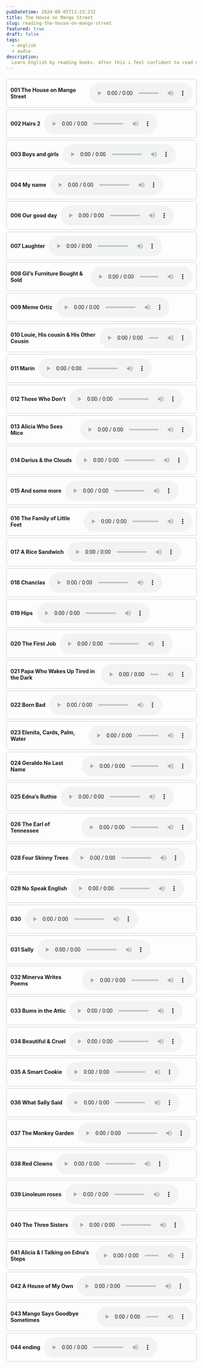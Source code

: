 ```yaml
---
pubDatetime: 2024-08-05T13:23:23Z
title: The House on Mango Street
slug: reading-the-house-on-mango-street 
featured: true
draft: false
tags:
  - english
  - audio
description:
  Learn English by reading books. After this i feel confident to read more books.
---
```


<!-- Start Generation Here -->

<div class="audio-links">
  <div class="audio-link">
    <span>001 The House on Mango Street</span>
    <audio controls>
      <source src="https://reading-audios-1308187607.cos.ap-shanghai.myqcloud.com/the-house-on-mango-street/001%20The%20house%20on%20mongo%20street%201.m4a" type="audio/mpeg">
      Your browser does not support the audio element. Please consider updating your browser or using a different one.
    </audio>
  </div>
  
  <div class="audio-link">
    <span>002 Hairs 2</span>
    <audio controls>
      <source src="https://reading-audios-1308187607.cos.ap-shanghai.myqcloud.com/the-house-on-mango-street/002%20Hairs%202.m4a" type="audio/mpeg">
      Your browser does not support the audio element. Please consider updating your browser or using a different one.
    </audio>
  </div>

  <div class="audio-link">
    <span>003 Boys and girls</span>
    <audio controls>
      <source src="https://reading-audios-1308187607.cos.ap-shanghai.myqcloud.com/the-house-on-mango-street/003%20Boys%20and%20girls.m4a" type="audio/mpeg">
      Your browser does not support the audio element. Please consider updating your browser or using a different one.
    </audio>
  </div>

  <div class="audio-link">
    <span>004 My name</span>
    <audio controls>
      <source src="https://reading-audios-1308187607.cos.ap-shanghai.myqcloud.com/the-house-on-mango-street/004%20My%20name.m4a" type="audio/mpeg">
      Your browser does not support the audio element. Please consider updating your browser or using a different one.
    </audio>
  </div>

  <div class="audio-link">
    <span>006 Our good day</span>
    <audio controls>
      <source src="https://reading-audios-1308187607.cos.ap-shanghai.myqcloud.com/the-house-on-mango-street/006%20Our%20good%20day1.m4a" type="audio/mpeg">
      Your browser does not support the audio element. Please consider updating your browser or using a different one.
    </audio>
  </div>

  <div class="audio-link">
    <span>007 Laughter</span>
    <audio controls>
      <source src="https://reading-audios-1308187607.cos.ap-shanghai.myqcloud.com/the-house-on-mango-street/007%20Laughter.m4a" type="audio/mpeg">
      Your browser does not support the audio element. Please consider updating your browser or using a different one.
    </audio>
  </div>

  <div class="audio-link">
    <span>008 Gil’s Furniture Bought & Sold</span>
    <audio controls>
      <source src="https://reading-audios-1308187607.cos.ap-shanghai.myqcloud.com/the-house-on-mango-street/008%20Gil%E2%80%99s%20Furniture%20Bought%20%26%20Sold.m4a" type="audio/mpeg">
      Your browser does not support the audio element. Please consider updating your browser or using a different one.
    </audio>
  </div>

  <div class="audio-link">
    <span>009 Meme Ortiz</span>
    <audio controls>
      <source src="https://reading-audios-1308187607.cos.ap-shanghai.myqcloud.com/the-house-on-mango-street/009%20Meme%20Ortiz.m4a" type="audio/mpeg">
      Your browser does not support the audio element. Please consider updating your browser or using a different one.
    </audio>
  </div>

  <div class="audio-link">
    <span>010 Louie, His cousin & His Other Cousin</span>
    <audio controls>
      <source src="https://reading-audios-1308187607.cos.ap-shanghai.myqcloud.com/the-house-on-mango-street/010%20Louie%2C%20His%20cousin%20%26%20His%20Other%20Cousin.m4a" type="audio/mpeg">
      Your browser does not support the audio element. Please consider updating your browser or using a different one.
    </audio>
  </div>

  <div class="audio-link">
    <span>011 Marin</span>
    <audio controls>
      <source src="https://reading-audios-1308187607.cos.ap-shanghai.myqcloud.com/the-house-on-mango-street/011%20Marin.m4a" type="audio/mpeg">
      Your browser does not support the audio element. Please consider updating your browser or using a different one.
    </audio>
  </div>

  <div class="audio-link">
    <span>012 Those Who Don’t</span>
    <audio controls>
      <source src="https://reading-audios-1308187607.cos.ap-shanghai.myqcloud.com/the-house-on-mango-street/012%20Those%20Who%20Don%E2%80%99t.m4a" type="audio/mpeg">
      Your browser does not support the audio element. Please consider updating your browser or using a different one.
    </audio>
  </div>

  <div class="audio-link">
    <span>013 Alicia Who Sees Mice</span>
    <audio controls>
      <source src="https://reading-audios-1308187607.cos.ap-shanghai.myqcloud.com/the-house-on-mango-street/013%20Alicia%20Who%20Sees%20Mice.m4a" type="audio/mpeg">
      Your browser does not support the audio element. Please consider updating your browser or using a different one.
    </audio>
  </div>

  <div class="audio-link">
    <span>014 Darius & the Clouds</span>
    <audio controls>
      <source src="https://reading-audios-1308187607.cos.ap-shanghai.myqcloud.com/the-house-on-mango-street/014%20Darius%20%26%20the%20Clouds.m4a" type="audio/mpeg">
      Your browser does not support the audio element. Please consider updating your browser or using a different one.
    </audio>
  </div>

  <div class="audio-link">
    <span>015 And some more</span>
    <audio controls>
      <source src="https://reading-audios-1308187607.cos.ap-shanghai.myqcloud.com/the-house-on-mango-street/015%20And%20some%20more.m4a" type="audio/mpeg">
      Your browser does not support the audio element. Please consider updating your browser or using a different one.
    </audio>
  </div>

  <div class="audio-link">
    <span>016 The Family of Little Feet</span>
    <audio controls>
      <source src="https://reading-audios-1308187607.cos.ap-shanghai.myqcloud.com/the-house-on-mango-street/016%20The%20Family%20of%20Little%20Feet.m4a" type="audio/mpeg">
      Your browser does not support the audio element. Please consider updating your browser or using a different one.
    </audio>
  </div>

  <div class="audio-link">
    <span>017 A Rice Sandwich</span>
    <audio controls>
      <source src="https://reading-audios-1308187607.cos.ap-shanghai.myqcloud.com/the-house-on-mango-street/017%20A%20Rice%20Sandwich.m4a" type="audio/mpeg">
      Your browser does not support the audio element. Please consider updating your browser or using a different one.
    </audio>
  </div>

  <div class="audio-link">
    <span>018 Chanclas</span>
    <audio controls>
      <source src="https://reading-audios-1308187607.cos.ap-shanghai.myqcloud.com/the-house-on-mango-street/018%20Chanclas.m4a" type="audio/mpeg">
      Your browser does not support the audio element. Please consider updating your browser or using a different one.
    </audio>
  </div>
  <div class="audio-link">
    <span>019 Hips</span>
    <audio controls>
      <source src="https://reading-audios-1308187607.cos.ap-shanghai.myqcloud.com/the-house-on-mango-street/019%20Hips.m4a" type="audio/mpeg">
      Your browser does not support the audio element. Please consider updating your browser or using a different one.
    </audio>
  </div>

  <div class="audio-link">
    <span>020 The First Job</span>
    <audio controls>
      <source src="https://reading-audios-1308187607.cos.ap-shanghai.myqcloud.com/the-house-on-mango-street/020%20The%20First%20Job.m4a" type="audio/mpeg">
      Your browser does not support the audio element. Please consider updating your browser or using a different one.
    </audio>
  </div>

  <div class="audio-link">
    <span>021 Papa Who Wakes Up Tired in the Dark</span>
    <audio controls>
      <source src="https://reading-audios-1308187607.cos.ap-shanghai.myqcloud.com/the-house-on-mango-street/021%20Papa%20Who%20Wakes%20Up%20Tired%20in%20the%20Dark.m4a" type="audio/mpeg">
      Your browser does not support the audio element. Please consider updating your browser or using a different one.
    </audio>
  </div>

  <div class="audio-link">
    <span>022 Born Bad</span>
    <audio controls>
      <source src="https://reading-audios-1308187607.cos.ap-shanghai.myqcloud.com/the-house-on-mango-street/022%20Born%20Bad.m4a" type="audio/mpeg">
      Your browser does not support the audio element. Please consider updating your browser or using a different one.
    </audio>
  </div>

  <div class="audio-link">
    <span>023 Elenita, Cards, Palm, Water</span>
    <audio controls>
      <source src="https://reading-audios-1308187607.cos.ap-shanghai.myqcloud.com/the-house-on-mango-street/023%20Elenita%2C%20Cards%2C%20Palm%2C%20Water.m4a" type="audio/mpeg">
      Your browser does not support the audio element. Please consider updating your browser or using a different one.
    </audio>
  </div>

  <div class="audio-link">
    <span>024 Geraldo No Last Name</span>
    <audio controls>
      <source src="https://reading-audios-1308187607.cos.ap-shanghai.myqcloud.com/the-house-on-mango-street/024%20Geraldo%20No%20Last%20Name.m4a" type="audio/mpeg">
      Your browser does not support the audio element. Please consider updating your browser or using a different one.
    </audio>
  </div>

  <div class="audio-link">
    <span>025 Edna’s Ruthie</span>
    <audio controls>
      <source src="https://reading-audios-1308187607.cos.ap-shanghai.myqcloud.com/the-house-on-mango-street/025%20Edna%E2%80%99s%20Ruthie.m4a" type="audio/mpeg">
      Your browser does not support the audio element. Please consider updating your browser or using a different one.
    </audio>
  </div>

  <div class="audio-link">
    <span>026 The Earl of Tennessee</span>
    <audio controls>
      <source src="https://reading-audios-1308187607.cos.ap-shanghai.myqcloud.com/the-house-on-mango-street/026%20The%20Earl%20of%20Tennessee.m4a" type="audio/mpeg">
      Your browser does not support the audio element. Please consider updating your browser or using a different one.
    </audio>
  </div>

  <div class="audio-link">
    <span>028 Four Skinny Trees</span>
    <audio controls>
      <source src="https://reading-audios-1308187607.cos.ap-shanghai.myqcloud.com/the-house-on-mango-street/028%20Four%20Skinny%20Trees.m4a" type="audio/mpeg">
      Your browser does not support the audio element. Please consider updating your browser or using a different one.
    </audio>
  </div>

  <div class="audio-link">
    <span>029 No Speak English</span>
    <audio controls>
      <source src="https://reading-audios-1308187607.cos.ap-shanghai.myqcloud.com/the-house-on-mango-street/029%20No%20Speak%20English.m4a" type="audio/mpeg">
      Your browser does not support the audio element. Please consider updating your browser or using a different one.
    </audio>
  </div>

  <div class="audio-link">
    <span>030</span>
    <audio controls>
      <source src="https://reading-audios-1308187607.cos.ap-shanghai.myqcloud.com/the-house-on-mango-street/030.m4a" type="audio/mpeg">
      Your browser does not support the audio element. Please consider updating your browser or using a different one.
    </audio>
  </div>

  <div class="audio-link">
    <span>031 Sally</span>
    <audio controls>
      <source src="https://reading-audios-1308187607.cos.ap-shanghai.myqcloud.com/the-house-on-mango-street/031%20Sally.m4a" type="audio/mpeg">
      Your browser does not support the audio element. Please consider updating your browser or using a different one.
    </audio>
  </div>

  <div class="audio-link">
    <span>032 Minerva Writes Poems</span>
    <audio controls>
      <source src="https://reading-audios-1308187607.cos.ap-shanghai.myqcloud.com/the-house-on-mango-street/032%20Minerva%20Writes%20Poems.m4a" type="audio/mpeg">
      Your browser does not support the audio element. Please consider updating your browser or using a different one.
    </audio>
  </div>

  <div class="audio-link">
    <span>033 Bums in the Attic</span>
    <audio controls>
      <source src="https://reading-audios-1308187607.cos.ap-shanghai.myqcloud.com/the-house-on-mango-street/033%20Bums%20in%20the%20Attic.m4a" type="audio/mpeg">
      Your browser does not support the audio element. Please consider updating your browser or using a different one.
    </audio>
  </div>

  <div class="audio-link">
    <span>034 Beautiful & Cruel</span>
    <audio controls>
      <source src="https://reading-audios-1308187607.cos.ap-shanghai.myqcloud.com/the-house-on-mango-street/034%20Beautiful%20%26%20Cruel.m4a" type="audio/mpeg">
      Your browser does not support the audio element. Please consider updating your browser or using a different one.
    </audio>
  </div>

  <div class="audio-link">
    <span>035 A Smart Cookie</span>
    <audio controls>
      <source src="https://reading-audios-1308187607.cos.ap-shanghai.myqcloud.com/the-house-on-mango-street/035%20A%20Smart%20Cookie.m4a" type="audio/mpeg">
      Your browser does not support the audio element. Please consider updating your browser or using a different one.
    </audio>
  </div>

  <div class="audio-link">
    <span>036 What Sally Said</span>
    <audio controls>
      <source src="https://reading-audios-1308187607.cos.ap-shanghai.myqcloud.com/the-house-on-mango-street/036%20What%20Sally%20Said.m4a" type="audio/mpeg">
      Your browser does not support the audio element. Please consider updating your browser or using a different one.
    </audio>
  </div>

  <div class="audio-link">
    <span>037 The Monkey Garden</span>
    <audio controls>
      <source src="https://reading-audios-1308187607.cos.ap-shanghai.myqcloud.com/the-house-on-mango-street/037%20The%20Monkey%20Garden.m4a" type="audio/mpeg">
      Your browser does not support the audio element. Please consider updating your browser or using a different one.
    </audio>
  </div>

  <div class="audio-link">
    <span>038 Red Clowns</span>
    <audio controls>
      <source src="https://reading-audios-1308187607.cos.ap-shanghai.myqcloud.com/the-house-on-mango-street/038%20Red%20Clowns.m4a" type="audio/mpeg">
      Your browser does not support the audio element. Please consider updating your browser or using a different one.
    </audio>
  </div>
  
  <div class="audio-link">
    <span>039 Linoleum roses</span>
    <audio controls>
      <source src="https://reading-audios-1308187607.cos.ap-shanghai.myqcloud.com/the-house-on-mango-street/039%20Linoleum%20roses.m4a" type="audio/mpeg">
      Your browser does not support the audio element. Please consider updating your browser or using a different one.
    </audio>
  </div>

  <div class="audio-link">
    <span>040 The Three Sisters</span>
    <audio controls>
      <source src="https://reading-audios-1308187607.cos.ap-shanghai.myqcloud.com/the-house-on-mango-street/040%20The%20Three%20Sisters.m4a" type="audio/mpeg">
      Your browser does not support the audio element. Please consider updating your browser or using a different one.
    </audio>
  </div>

  <div class="audio-link">
    <span>041 Alicia & I Talking on Edna’s Steps</span>
    <audio controls>
      <source src="https://reading-audios-1308187607.cos.ap-shanghai.myqcloud.com/the-house-on-mango-street/041%20Alicia%20%26%20I%20Talking%20on%20Edna%E2%80%99s%20Steps.m4a" type="audio/mpeg">
      Your browser does not support the audio element. Please consider updating your browser or using a different one.
    </audio>
  </div>

  <div class="audio-link">
    <span>042 A House of My Own</span>
    <audio controls>
      <source src="https://reading-audios-1308187607.cos.ap-shanghai.myqcloud.com/the-house-on-mango-street/042%20A%20House%20of%20My%20Own.m4a" type="audio/mpeg">
      Your browser does not support the audio element. Please consider updating your browser or using a different one.
    </audio>
  </div>

  <div class="audio-link">
    <span>043 Mango Says Goodbye Sometimes</span>
    <audio controls>
      <source src="https://reading-audios-1308187607.cos.ap-shanghai.myqcloud.com/the-house-on-mango-street/043%20Mango%20Says%20Goodbye%20Sometimes.m4a" type="audio/mpeg">
      Your browser does not support the audio element. Please consider updating your browser or using a different one.
    </audio>
  </div>

  <div class="audio-link">
    <span>044 ending</span>
    <audio controls>
      <source src="https://reading-audios-1308187607.cos.ap-shanghai.myqcloud.com/the-house-on-mango-street/044%20ending.m4a" type="audio/mpeg">
      Your browser does not support the audio element. Please consider updating your browser or using a different one.
    </audio>
  </div>
</div>

<style>
  .audio-links {
    margin: 20px 0;
  }
  .audio-links .audio-link {
    display: flex;
    align-items: center;
    margin: 5px 0;
    border: 1px solid #ccc;
    padding: 10px;
    border-radius: 5px;
  }
   .audio-link span {
    margin-right: 10px;
    font-weight: bold;
   }
</style>
<!-- End Generation Here -->
